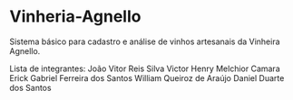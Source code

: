 # Vinheria-Agnello
Sistema básico para cadastro e análise de vinhos artesanais da Vinheira Agnello.

Lista de integrantes:
João Vitor Reis Silva
Victor Henry Melchior Camara
Erick Gabriel Ferreira dos Santos
William Queiroz de Araújo
Daniel Duarte dos Santos
